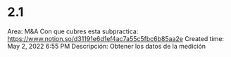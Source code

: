 # 2.1

Area: M&A
Con que cubres esta subpractica: https://www.notion.so/d31191e6d1ef4ac7a55c5fbc6b85aa2e 
Created time: May 2, 2022 6:55 PM
Descripción: Obtener los datos de la medición